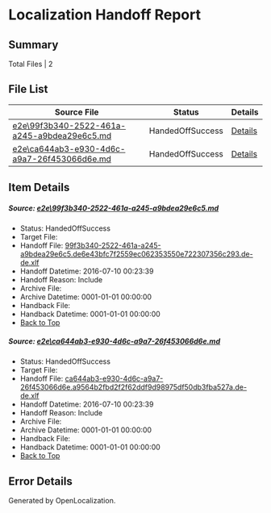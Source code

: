 # <a name='report-top'></a> Localization Handoff Report

## Summary
 Total Files | 2

## File List
 Source File | Status | Details 
 ----------- | ------ | ------- 
 [e2e\99f3b340-2522-461a-a245-a9bdea29e6c5.md](https://github.com/OpenLocalizationTestOrg/oltest/blob/8ea1fcca8f92a84f97ecbe03fd3ffe99647ba0cf/e2e/99f3b340-2522-461a-a245-a9bdea29e6c5.md) | HandedOffSuccess | [Details](#3e2f2c3755e52d72e69ed1b3cb38abe161226e831)
 [e2e\ca644ab3-e930-4d6c-a9a7-26f453066d6e.md](https://github.com/OpenLocalizationTestOrg/oltest/blob/8ea1fcca8f92a84f97ecbe03fd3ffe99647ba0cf/e2e/ca644ab3-e930-4d6c-a9a7-26f453066d6e.md) | HandedOffSuccess | [Details](#7acb2c124168fed03468b835595c6558b1d78ea42)

## Item Details
##### <a name='3e2f2c3755e52d72e69ed1b3cb38abe161226e831'></a> Source: [e2e\99f3b340-2522-461a-a245-a9bdea29e6c5.md](https://github.com/OpenLocalizationTestOrg/oltest/blob/8ea1fcca8f92a84f97ecbe03fd3ffe99647ba0cf/e2e/99f3b340-2522-461a-a245-a9bdea29e6c5.md)
* Status: HandedOffSuccess
* Target File: 
* Handoff File: [99f3b340-2522-461a-a245-a9bdea29e6c5.de6e43bfc7f2559ec062353550e722307356c293.de-de.xlf](https://github.com/OpenLocalizationTestOrg/olhandoff-e2e/blob/c69df3676808e63c04703b22313f6fd5f0577fa3/ol-handoff/OpenLocalizationTestOrg/oltest-dede-fly/ci/ht/99f3b340-2522-461a-a245-a9bdea29e6c5.de6e43bfc7f2559ec062353550e722307356c293.de-de.xlf)
* Handoff Datetime: 2016-07-10 00:23:39
* Handoff Reason: Include
* Archive File: 
* Archive Datetime: 0001-01-01 00:00:00
* Handback File: 
* Handback Datetime: 0001-01-01 00:00:00
* [Back to Top](#report-top)

##### <a name='7acb2c124168fed03468b835595c6558b1d78ea42'></a> Source: [e2e\ca644ab3-e930-4d6c-a9a7-26f453066d6e.md](https://github.com/OpenLocalizationTestOrg/oltest/blob/8ea1fcca8f92a84f97ecbe03fd3ffe99647ba0cf/e2e/ca644ab3-e930-4d6c-a9a7-26f453066d6e.md)
* Status: HandedOffSuccess
* Target File: 
* Handoff File: [ca644ab3-e930-4d6c-a9a7-26f453066d6e.a9564b2fbd2f2f62ddf9d98975df50db3fba527a.de-de.xlf](https://github.com/OpenLocalizationTestOrg/olhandoff-e2e/blob/c69df3676808e63c04703b22313f6fd5f0577fa3/ol-handoff/OpenLocalizationTestOrg/oltest-dede-fly/ci/ht/ca644ab3-e930-4d6c-a9a7-26f453066d6e.a9564b2fbd2f2f62ddf9d98975df50db3fba527a.de-de.xlf)
* Handoff Datetime: 2016-07-10 00:23:39
* Handoff Reason: Include
* Archive File: 
* Archive Datetime: 0001-01-01 00:00:00
* Handback File: 
* Handback Datetime: 0001-01-01 00:00:00
* [Back to Top](#report-top)


## Error Details

Generated by OpenLocalization.
